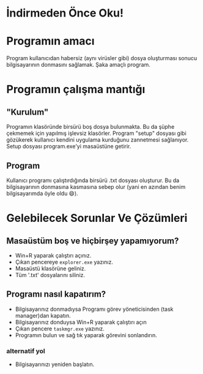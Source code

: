 # İndirmeden Önce Oku!
# Programın amacı 
Program kullanıcıdan habersiz (aynı virüsler gibi)
dosya oluşturması sonucu bilgisayarının donmasını sağlamak. Şaka amaçlı program. 

# Programın çalışma mantığı
## "Kurulum"
Programın klasöründe birsürü boş dosya bulunmakta. Bu da şüphe çekmemek için yapılmış işlevsiz klasörler.
Program "setup" dosyası gibi gözükerek kullanıcı kendini uygulama kurduğunu zannetmesi sağlanıyor. Setup dosyası program.exe'yi masaüstüne getirir.

## Program
Kullanıcı programı çalıştırdığında birsürü .txt dosyası oluşturur. Bu da bilgisayarının donmasına kasmasına sebep olur (yani en azından benim bilgisayarımda öyle oldu 😄).

# Gelebilecek Sorunlar Ve Çözümleri
## Masaüstüm boş ve hiçbirşey yapamıyorum?
- Win+R yaparak çalıştırı açınız.
- Çıkan pencereye `explorer.exe` yazınız.
- Masaüstü klasörüne geliniz.
- Tüm '.txt' dosyalarını siliniz.
## Programı nasıl kapatırım?
- Bilgisayarınız donmadıysa Programı görev yöneticisinden (task manager)dan kapatın.
- Bilgisayarınız donduysa Win+R yaparak çalıştırı açın
- Çıkan pencere `taskmgr.exe` yazınız.
- Programın bulun ve sağ tık yaparak görevini sonlandırın.
### alternatif yol
- Bilgisayarınızı yeniden başlatın.
